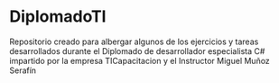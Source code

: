 DiplomadoTI
===========

Repositorio creado para albergar algunos de los ejercicios y tareas desarrollados durante el Diplomado de desarrollador especialista  C# impartido por la empresa TICapacitacion y el Instructor Miguel Muñoz Serafín
